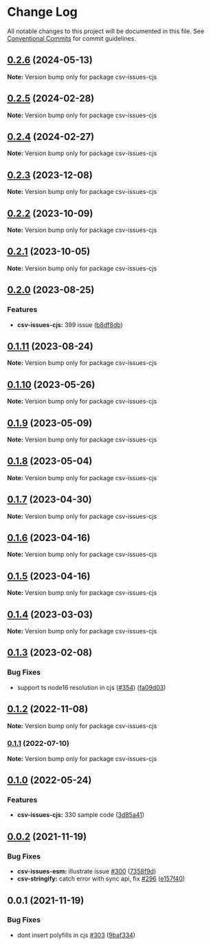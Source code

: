 # Change Log

All notable changes to this project will be documented in this file.
See [Conventional Commits](https://conventionalcommits.org) for commit guidelines.

## [0.2.6](https://github.com/adaltas/node-csv/compare/csv-issues-cjs@0.2.5...csv-issues-cjs@0.2.6) (2024-05-13)

**Note:** Version bump only for package csv-issues-cjs





## [0.2.5](https://github.com/adaltas/node-csv/compare/csv-issues-cjs@0.2.4...csv-issues-cjs@0.2.5) (2024-02-28)

**Note:** Version bump only for package csv-issues-cjs





## [0.2.4](https://github.com/adaltas/node-csv/compare/csv-issues-cjs@0.2.3...csv-issues-cjs@0.2.4) (2024-02-27)

**Note:** Version bump only for package csv-issues-cjs





## [0.2.3](https://github.com/adaltas/node-csv/compare/csv-issues-cjs@0.2.2...csv-issues-cjs@0.2.3) (2023-12-08)

**Note:** Version bump only for package csv-issues-cjs





## [0.2.2](https://github.com/adaltas/node-csv/compare/csv-issues-cjs@0.2.1...csv-issues-cjs@0.2.2) (2023-10-09)

**Note:** Version bump only for package csv-issues-cjs





## [0.2.1](https://github.com/adaltas/node-csv/compare/csv-issues-cjs@0.2.0...csv-issues-cjs@0.2.1) (2023-10-05)

**Note:** Version bump only for package csv-issues-cjs





## [0.2.0](https://github.com/adaltas/node-csv/compare/csv-issues-cjs@0.1.11...csv-issues-cjs@0.2.0) (2023-08-25)


### Features

* **csv-issues-cjs:** 399 issue ([b8df8db](https://github.com/adaltas/node-csv/commit/b8df8dbf071021aa398ea82dbe650ab3e7b16a0b))



## [0.1.11](https://github.com/adaltas/node-csv/compare/csv-issues-cjs@0.1.10...csv-issues-cjs@0.1.11) (2023-08-24)

**Note:** Version bump only for package csv-issues-cjs





## [0.1.10](https://github.com/adaltas/node-csv/compare/csv-issues-cjs@0.1.9...csv-issues-cjs@0.1.10) (2023-05-26)

**Note:** Version bump only for package csv-issues-cjs





## [0.1.9](https://github.com/adaltas/node-csv/compare/csv-issues-cjs@0.1.8...csv-issues-cjs@0.1.9) (2023-05-09)

**Note:** Version bump only for package csv-issues-cjs





## [0.1.8](https://github.com/adaltas/node-csv/compare/csv-issues-cjs@0.1.7...csv-issues-cjs@0.1.8) (2023-05-04)

**Note:** Version bump only for package csv-issues-cjs





## [0.1.7](https://github.com/adaltas/node-csv/compare/csv-issues-cjs@0.1.6...csv-issues-cjs@0.1.7) (2023-04-30)

**Note:** Version bump only for package csv-issues-cjs





## [0.1.6](https://github.com/adaltas/node-csv/compare/csv-issues-cjs@0.1.4...csv-issues-cjs@0.1.6) (2023-04-16)

**Note:** Version bump only for package csv-issues-cjs





## [0.1.5](https://github.com/adaltas/node-csv/compare/csv-issues-cjs@0.1.4...csv-issues-cjs@0.1.5) (2023-04-16)

**Note:** Version bump only for package csv-issues-cjs





## [0.1.4](https://github.com/adaltas/node-csv/compare/csv-issues-cjs@0.1.3...csv-issues-cjs@0.1.4) (2023-03-03)

**Note:** Version bump only for package csv-issues-cjs





## [0.1.3](https://github.com/adaltas/node-csv/compare/csv-issues-cjs@0.1.2...csv-issues-cjs@0.1.3) (2023-02-08)


### Bug Fixes

* support ts node16 resolution in cjs ([#354](https://github.com/adaltas/node-csv/issues/354)) ([fa09d03](https://github.com/adaltas/node-csv/commit/fa09d03aaf0008b2790656871ca6b2c4be12d14c))



## [0.1.2](https://github.com/adaltas/node-csv/compare/csv-issues-cjs@0.1.1...csv-issues-cjs@0.1.2) (2022-11-08)

**Note:** Version bump only for package csv-issues-cjs





### [0.1.1](https://github.com/adaltas/node-csv/compare/csv-issues-cjs@0.1.0...csv-issues-cjs@0.1.1) (2022-07-10)

**Note:** Version bump only for package csv-issues-cjs





## [0.1.0](https://github.com/adaltas/node-csv/compare/csv-issues-cjs@0.0.2...csv-issues-cjs@0.1.0) (2022-05-24)


### Features

* **csv-issues-cjs:** 330 sample code ([3d85a41](https://github.com/adaltas/node-csv/commit/3d85a411007416f3cb750ca6b427f55c0331a8b8))



## [0.0.2](https://github.com/adaltas/node-csv/compare/csv-issues-cjs@0.0.1...csv-issues-cjs@0.0.2) (2021-11-19)


### Bug Fixes

* **csv-issues-esm:** illustrate issue [#300](https://github.com/adaltas/node-csv/issues/300) ([7358f9d](https://github.com/adaltas/node-csv/commit/7358f9d2b150655579dadf2af1aa64206fc7e2fa))
* **csv-stringify:** catch error with sync api, fix [#296](https://github.com/adaltas/node-csv/issues/296) ([e157f40](https://github.com/adaltas/node-csv/commit/e157f407eeffe5bcfb179cb20476169037bfb4f1))





## 0.0.1 (2021-11-19)


### Bug Fixes

* dont insert polyfills in cjs [#303](https://github.com/adaltas/node-csv/issues/303) ([9baf334](https://github.com/adaltas/node-csv/commit/9baf334044dab90b4a0d096a7e456d0fd5807d5b))
